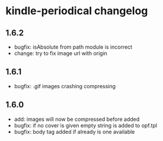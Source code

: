 # kindle-periodical changelog

## 1.6.2
* bugfix: isAbsolute from path module is incorrect
* change: try to fix image url with origin

## 1.6.1
* bugfix: .gif images crashing compressing

## 1.6.0
* add: images will now be compressed before added
* bugfix: if no cover is given empty string is added to opf.tpl
* bugfix: body tag added if already is one available
